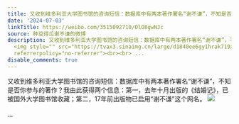 ```yaml
---
title: 又收到维多利亚大学图书馆的咨询短信：数据库中有两本著作署名“谢不谦”，不知是否你参与的著作？我由此获得两个信息：第一，去年十月出版的《结婚记》，已被国...
date: '2024-07-03'
linkTitle: https://weibo.com/3515092710/OlO8gwNJc
source: 种豆得瓜谢不谦的微博
description: 又收到维多利亚大学图书馆的咨询短信：数据库中有两本著作署名“谢不谦”，不知是否你参与的著作？我由此获得两个信息：第一，去年十月出版的《结婚记》，已被国外大学图书馆收藏；第二，17年前出版物已启用“谢不谦”这个网名。
  <img style="" src="https://tvax3.sinaimg.cn/large/d1840ee6gy1hrak719zw0j20xw230n5z.jpg"
  referrerpolicy="no-referrer"><br><br> ...
disable_comments: true
---
```

又收到维多利亚大学图书馆的咨询短信：数据库中有两本著作署名“谢不谦”，不知是否你参与的著作？我由此获得两个信息：第一，去年十月出版的《结婚记》，已被国外大学图书馆收藏；第二，17年前出版物已启用“谢不谦”这个网名。 <img style="" src="https://tvax3.sinaimg.cn/large/d1840ee6gy1hrak719zw0j20xw230n5z.jpg" referrerpolicy="no-referrer"><br><br> ...